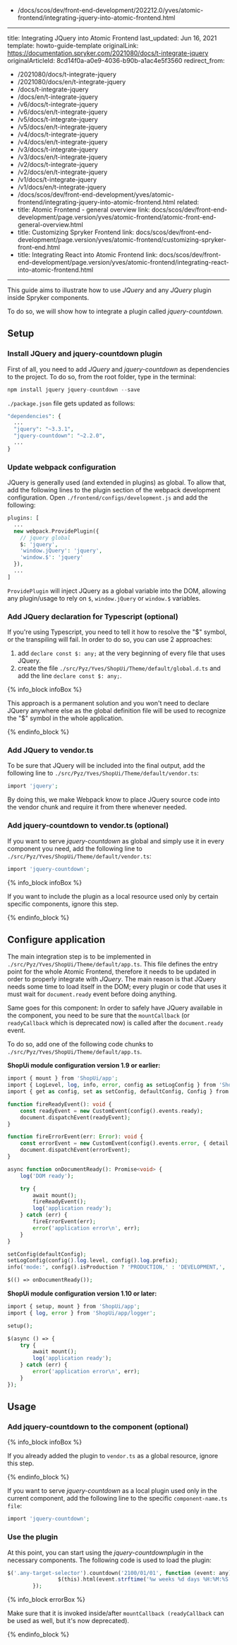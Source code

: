   - /docs/scos/dev/front-end-development/202212.0/yves/atomic-frontend/integrating-jquery-into-atomic-frontend.html
---
title: Integrating JQuery into Atomic Frontend
last_updated: Jun 16, 2021
template: howto-guide-template
originalLink: https://documentation.spryker.com/2021080/docs/t-integrate-jquery
originalArticleId: 8cd14f0a-a0e9-4036-b90b-a1ac4e5f3560
redirect_from:
  - /2021080/docs/t-integrate-jquery
  - /2021080/docs/en/t-integrate-jquery
  - /docs/t-integrate-jquery
  - /docs/en/t-integrate-jquery
  - /v6/docs/t-integrate-jquery
  - /v6/docs/en/t-integrate-jquery
  - /v5/docs/t-integrate-jquery
  - /v5/docs/en/t-integrate-jquery
  - /v4/docs/t-integrate-jquery
  - /v4/docs/en/t-integrate-jquery
  - /v3/docs/t-integrate-jquery
  - /v3/docs/en/t-integrate-jquery
  - /v2/docs/t-integrate-jquery
  - /v2/docs/en/t-integrate-jquery
  - /v1/docs/t-integrate-jquery
  - /v1/docs/en/t-integrate-jquery
  - /docs/scos/dev/front-end-development/yves/atomic-frontend/integrating-jquery-into-atomic-frontend.html
related:
  - title: Atomic Frontend - general overview
    link: docs/scos/dev/front-end-development/page.version/yves/atomic-frontend/atomic-front-end-general-overview.html
  - title: Customizing Spryker Frontend
    link: docs/scos/dev/front-end-development/page.version/yves/atomic-frontend/customizing-spryker-front-end.html
  - title: Integrating React into Atomic Frontend
    link: docs/scos/dev/front-end-development/page.version/yves/atomic-frontend/integrating-react-into-atomic-frontend.html
---

This guide aims to illustrate how to use _JQuery_ and any _JQuery_ plugin inside Spryker components.

To do so, we will show how to integrate a plugin called _jquery-countdown._

## Setup

### Install JQuery and jquery-countdown plugin

First of all, you need to add _JQuery_ and _jquery-countdown_ as dependencies to the project. To do so, from the root folder, type in the terminal:

```php
npm install jquery jquery-countdown --save
```

`./package.json` file gets updated as follows:

```php
"dependencies": {
  ...
  "jquery": "~3.3.1",
  "jquery-countdown": "~2.2.0",
  ...
}
```

### Update webpack configuration

JQuery is generally used (and extended in plugins) as global. To allow that,  add the following lines to the plugin section of the webpack development configuration. Open `./frontend/configs/development.js` and add the following:

```php
plugins: [
  ...
  new webpack.ProvidePlugin({
    // jquery global
    $: 'jquery',
    'window.jQuery': 'jquery',
    'window.$': 'jquery'
  }),
  ...
]
```

`ProvidePlugin` will inject JQuery as a global variable into the DOM, allowing any plugin/usage to rely on `$`,  `window.jQuery` or `window.$` variables.

### Add JQuery declaration for Typescript (optional)

If you're using Typescript, you need to tell it how to resolve the "$" symbol, or the transpiling will fail. In order to do so, you can use 2 approaches:

1. add `declare const $: any;` at the very beginning of every file that uses JQuery.
2. create the file `./src/Pyz/Yves/ShopUi/Theme/default/global.d.ts` and add the line `declare const $: any;`.

{% info_block infoBox %}

This approach is a permanent solution and you won't need to declare JQuery anywhere else as the global definition file will be used to recognize the "$" symbol in the whole application.

{% endinfo_block %}

### Add JQuery to vendor.ts

To be sure that JQuery will be included into the final output, add the following line to `./src/Pyz/Yves/ShopUi/Theme/default/vendor.ts`:

```php
import 'jquery';
```

By doing this, we make Webpack know to place JQuery source code into the vendor chunk and require it from there whenever needed.

### Add jquery-countdown to vendor.ts (optional)

If you want to serve _jquery-countdown_ as global and simply use it in every component you need, add the following line to `./src/Pyz/Yves/ShopUi/Theme/default/vendor.ts`:

```php
import 'jquery-countdown';
```

{% info_block infoBox %}

If you want to include the plugin as a local resource used only by certain specific components, ignore this step.

{% endinfo_block %}

## Configure application

The main integration step is to be implemented in `./src/Pyz/Yves/ShopUi/Theme/default/app.ts`. This file defines the entry point for the whole Atomic Frontend, therefore it needs to be updated in order to properly integrate with _JQuery_. The main reason is that JQuery needs some time to load itself in the DOM; every plugin or code that uses it must wait for `document.ready` event before doing anything.

Same goes for this component: In order to safely have JQuery available in the component, you need to be sure that the `mountCallback` (or `readyCallback` which is deprecated now) is called after the `document.ready` event.

To do so, add one of the following code chunks to `./src/Pyz/Yves/ShopUi/Theme/default/app.ts`.

**ShopUi module configuration version 1.9 or earlier:**

```php
import { mount } from 'ShopUi/app';
import { LogLevel, log, info, error, config as setLogConfig } from 'ShopUi/app/logger';
import { get as config, set as setConfig, defaultConfig, Config } from 'ShopUi/app/config';

function fireReadyEvent(): void {
    const readyEvent = new CustomEvent(config().events.ready);
    document.dispatchEvent(readyEvent);
}

function fireErrorEvent(err: Error): void {
    const errorEvent = new CustomEvent(config().events.error, { detail: err });
    document.dispatchEvent(errorEvent);
}

async function onDocumentReady(): Promise<void> {
    log('DOM ready');

    try {
        await mount();
        fireReadyEvent();
        log('application ready');
    } catch (err) {
        fireErrorEvent(err);
        error('application error\n', err);
    }
}

setConfig(defaultConfig);
setLogConfig(config().log.level, config().log.prefix);
info('mode:', config().isProduction ? 'PRODUCTION,' : 'DEVELOPMENT,', 'log-level:', LogLevel[config().log.level]);

$(() => onDocumentReady());
```

**ShopUi module configuration version 1.10 or later:**

```php
import { setup, mount } from 'ShopUi/app';
import { log, error } from 'ShopUi/app/logger';

setup();

$(async () => {
    try {
        await mount();
        log('application ready');
    } catch (err) {
        error('application error\n', err);
    }
});
```

## Usage

### Add jquery-countdown to the component (optional)

{% info_block infoBox %}

If you already added the plugin to `vendor.ts` as a global resource, ignore this step.

{% endinfo_block %}

If you want to serve _jquery-countdown_ as a local plugin used only in the current component, add the following line to the specific `component-name.ts file`:

```php
import 'jquery-countdown';
```

### Use the plugin

At this point, you can start using the _jquery-countdownplugin_ in the necessary components. The following code is used to load the plugin:

```php
$('.any-target-selector').countdown('2100/01/01', function (event: any) {
				$(this).html(event.strftime('%w weeks %d days %H:%M:%S'));
		});
```

{% info_block errorBox %}

Make sure that it is invoked inside/after `mountCallback (readyCallback` can be used as well, but it's now deprecated).

{% endinfo_block %}
